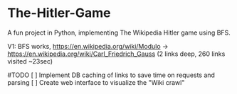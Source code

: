# The-Hitler-Game
A fun project in Python, implementing The Wikipedia Hitler game using BFS.

V1:
BFS works, 
https://en.wikipedia.org/wiki/Modulo -> https://en.wikipedia.org/wiki/Carl_Friedrich_Gauss 
(2 links deep, 260 links visited ~23sec)


#TODO
[ ] Implement DB caching of links to save time on requests and parsing
[ ] Create web interface to visualize the "Wiki crawl"
